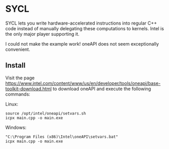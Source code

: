 # SYCL

SYCL lets you write hardware-accelerated instructions into regular C++ code instead of manually
delegating these computations to kernels. Intel is the only major player supporting it.

I could not make the example work! oneAPI does not seem exceptionally convenient.


## Install

Visit the page https://www.intel.com/content/www/us/en/developer/tools/oneapi/base-toolkit-download.html
to download oneAPI and execute the following commands:

Linux:

```
source /opt/intel/oneapi/setvars.sh
icpx main.cpp -o main.exe
```

Windows:

```
"C:\Program Files (x86)\Intel\oneAPI\setvars.bat"
icpx main.cpp -o main.exe
```
